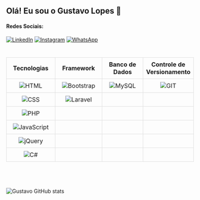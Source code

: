 ## Olá! Eu sou o Gustavo Lopes 👋



#### Redes Sociais:

[![LinkedIn](https://img.shields.io/badge/LinkedIn-0077B5?style=for-the-badge&logo=linkedin&logoColor=white)](https://www.linkedin.com/in/gustavo-aparecido-de-souza-lopes-919525104/)
[![Instagram](https://img.shields.io/badge/Instagram-E4405F?style=for-the-badge&logo=instagram&logoColor=white)](https://www.instagram.com/gusta_lopexx?igsh=MXJsZTM1YTQ5M203cA==)
[![WhatsApp](https://img.shields.io/badge/WhatsApp-25D366?style=for-the-badge&logo=whatsapp&logoColor=white)](https://wa.me/47991912757)

#

<style>
    table {
        width: 100%;
        border-collapse: collapse;
    }
    th, td {
        border: 1px solid #ddd;
        padding: 8px;
        text-align: center;
        width: 30%;
    }
    th:first-child, td:first-child {
        width: 30%;
    }
</style>

<table>
    <tr>
        <th>Tecnologias</th>
        <th>Framework</th>
        <th>Banco de Dados</th>
        <th>Controle de Versionamento</th>
    </tr>
    <tr>
        <td><img src="https://img.shields.io/badge/HTML5-E34F26?style=for-the-badge&logo=html5&logoColor=white" alt="HTML"></td>
        <td><img src="https://img.shields.io/badge/Bootstrap-563D7C?style=for-the-badge&logo=bootstrap&logoColor=white" alt="Bootstrap"></td>
        <td><img src="https://img.shields.io/badge/MySQL-00000F?style=for-the-badge&logo=mysql&logoColor=white" alt="MySQL"></td>
        <td><img src="https://img.shields.io/badge/GIT-E44C30?style=for-the-badge&logo=git&logoColor=white" alt="GIT"></td>
    </tr>
    <tr>
        <td><img src="https://img.shields.io/badge/CSS3-1572B6?style=for-the-badge&logo=css3&logoColor=white" alt="CSS"></td>
        <td><img src="https://img.shields.io/badge/Laravel-FF2D20?style=for-the-badge&logo=laravel&logoColor=white" alt="Laravel"></td>
        <td></td>
        <td></td>
    </tr>
    <tr>
        <td><img src="https://img.shields.io/badge/PHP-777BB4?style=for-the-badge&logo=php&logoColor=white" alt="PHP"></td>
        <td></td>
        <td></td>
        <td></td>
    </tr>
    <tr>
        <td><img src="https://img.shields.io/badge/JavaScript-F7DF1E?style=for-the-badge&logo=javascript&logoColor=black" alt="JavaScript"></td>
        <td></td>
        <td></td>
        <td></td>
    </tr>
    <tr>
        <td><img src="https://img.shields.io/badge/jQuery-0769AD?style=for-the-badge&logo=jquery&logoColor=white" alt="jQuery"></td>
        <td></td>
        <td></td>
        <td></td>
    </tr>
    <tr>
        <td><img src="https://img.shields.io/badge/C%23-239120?style=for-the-badge&logo=c-sharp&logoColor=white" alt="C#"></td>
        <td></td>
        <td></td>
        <td></td>
    </tr>
    
</table>



#

<br/>

![Gustavo GitHub stats](https://github-readme-stats.vercel.app/api?username=Kakabell&show_icons=true&theme=radical)

